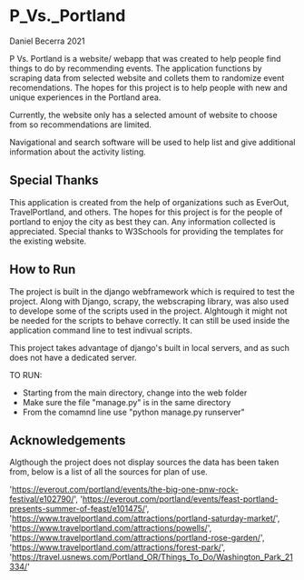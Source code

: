 # P_Vs._Portland
Daniel Becerra 2021

P Vs. Portland is a website/ webapp that was created to help people find things to do by recommending events. The application functions by scraping data from selected website and collets them to randomize event recomendations. The hopes for this project is to help people with new and unique experiences in the Portland area.

Currently, the website only has a selected amount of website to choose from so recommendations are limited.

Navigational and search software will be used to help list and give additional information about the activity listing.

## Special Thanks
This application is created from the help of organizations such as EverOut, TravelPortland, and others. The hopes for this project is for the people of portland to enjoy the city as best they can. Any information collected is appreciated. Special thanks to W3Schools for providing the templates for the existing website.


## How to Run
The project is built in the django webframework which is required to test the project. Along with Django, scrapy, the webscraping library, was also used to develope some of the scripts used in the project. Alghtough it might not be needed for the scripts to behave correctly. It can still be used inside the application command line to test indivual scripts.

This project takes advantage of django's built in local servers, and as such does not have a dedicated server.

TO RUN:
 - Starting from the main directory, change into the web folder
 - Make sure the file "manage.py" is in the same directory
 - From the comamnd line use "python manage.py runserver"
 

## Acknowledgements
Algthough the project does not display sources the data has been taken from, below is a list of all the sources for plan of use.

 'https://everout.com/portland/events/the-big-one-pnw-rock-festival/e102790/',
 'https://everout.com/portland/events/feast-portland-presents-summer-of-feast/e101475/',
 'https://www.travelportland.com/attractions/portland-saturday-market/',
 'https://www.travelportland.com/attractions/powells/',
 'https://www.travelportland.com/attractions/portland-rose-garden/',
 'https://www.travelportland.com/attractions/forest-park/',
 'https://travel.usnews.com/Portland_OR/Things_To_Do/Washington_Park_21334/'
  
